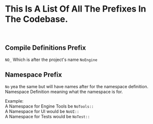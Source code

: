 # This Is A List Of All The Prefixes In The Codebase.

<br>

## Compile Definitions Prefix
`NO_` Which is after the project's name `NoEngine`

## Namespace Prefix
`No` yea the same but will have names after for the namespace definition.\
Namespace Definition meaning what the namespace is for.

Example:\
A Namespace for Engine Tools be `NoTools::`\
A Namespace for UI would be `NoUI::`\
A Namespace for Tests would be `NoTest::`
